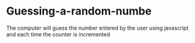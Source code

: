 # Guessing-a-random-numbe
The computer will guess the number entered by the user using javascript and each time the counter is incremented
